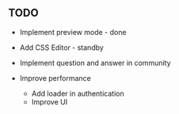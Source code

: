 ## TODO
- Implement preview mode - done
- Add CSS Editor - standby
- Implement question and answer in community 

- Improve performance
  - Add loader in authentication 
  - Improve UI 